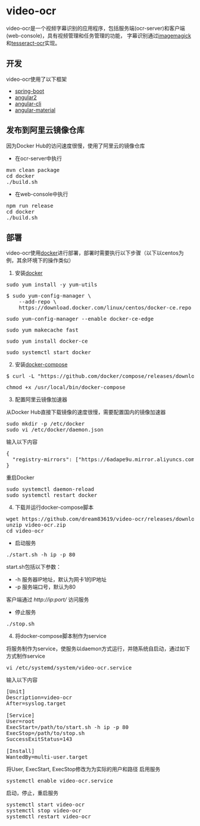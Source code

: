 # video-ocr
video-ocr是一个视频字幕识别的应用程序，包括服务端(ocr-server)和客户端(web-console)，具有视频管理和任务管理的功能，
字幕识别通过[imagemagick](https://www.imagemagick.org)和[tesseract-ocr](https://github.com/tesseract-ocr/tesseract)实现。

## 开发
video-ocr使用了以下框架

* [spring-boot](https://projects.spring.io/spring-boot/)
* [angular2](https://angular.io/)
* [angular-cli](http://cli.angular.io/)
* [angular-material](https://material.angular.io/)

## 发布到阿里云镜像仓库

因为Docker Hub的访问速度很慢，使用了阿里云的镜像仓库

* 在ocr-server中执行
<pre>
mvn clean package
cd docker
./build.sh
</pre>

* 在web-console中执行
<pre>
npm run release
cd docker
./build.sh
</pre>

## 部署
video-ocr使用[docker](https://www.docker.com/)进行部署，部署时需要执行以下步骤（以下以centos为例，其余环境下的操作类似）

1. 安装[docker](https://docs.docker.com/engine/installation/linux/centos/)

<pre>
sudo yum install -y yum-utils
</pre>
<pre>
$ sudo yum-config-manager \
    --add-repo \
    https://download.docker.com/linux/centos/docker-ce.repo
</pre>
<pre>
sudo yum-config-manager --enable docker-ce-edge
</pre>
<pre>
sudo yum makecache fast
</pre>
<pre>
sudo yum install docker-ce
</pre>
<pre>
sudo systemctl start docker
</pre>


2. 安装[docker-compose](https://docs.docker.com/compose/install/)

<pre>
$ curl -L "https://github.com/docker/compose/releases/download/1.11.2/docker-compose-$(uname -s)-$(uname -m)" -o /usr/local/bin/docker-compose
</pre>
<pre>
chmod +x /usr/local/bin/docker-compose
</pre>

3. 配置阿里云镜像加速器

从Docker Hub直接下载镜像的速度很慢，需要配置国内的镜像加速器
<pre>
sudo mkdir -p /etc/docker
sudo vi /etc/docker/daemon.json
</pre>
输入以下内容
<pre>
{
  "registry-mirrors": ["https://6adape9u.mirror.aliyuncs.com"]
}
</pre>
重启Docker
<pre>
sudo systemctl daemon-reload
sudo systemctl restart docker
</pre>

4. 下载并运行docker-compose脚本

<pre>
wget https://github.com/dream83619/video-ocr/releases/download/v0.0.1/video-ocr.zip
unzip video-ocr.zip
cd video-ocr
</pre>

* 启动服务
<pre>
./start.sh -h ip -p 80
</pre>

start.sh包括以下参数：
* -h 服务器IP地址，默认为网卡1的IP地址
* -p 服务端口号，默认为80

客户端通过 _http://ip:port/_ 访问服务

* 停止服务
<pre>
./stop.sh
</pre>


4. 将docker-compose脚本制作为service

将服务制作为service，使服务以daemon方式运行，并随系统自启动，通过如下方式制作service
<pre>
vi /etc/systemd/system/video-ocr.service
</pre>
输入以下内容
<pre>
[Unit]
Description=video-ocr
After=syslog.target

[Service]
User=root
ExecStart=/path/to/start.sh -h ip -p 80
ExecStop=/path/to/stop.sh
SuccessExitStatus=143

[Install]
WantedBy=multi-user.target
</pre>
将User, ExecStart, ExecStop修改为为实际的用户和路径
启用服务
<pre>
systemctl enable video-ocr.service
</pre>
启动，停止，重启服务
<pre>
systemctl start video-ocr
systemctl stop video-ocr
systemctl restart video-ocr
</pre>
